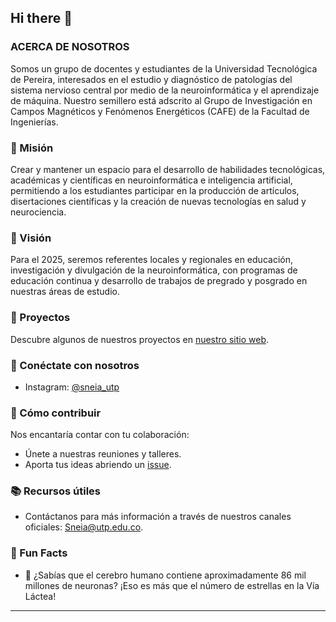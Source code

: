 ## Hi there 👋

### ACERCA DE NOSOTROS

Somos un grupo de docentes y estudiantes de la Universidad Tecnológica de Pereira, interesados en el estudio y diagnóstico de patologías del sistema nervioso central por medio de la neuroinformática y el aprendizaje de máquina. Nuestro semillero está adscrito al Grupo de Investigación en Campos Magnéticos y Fenómenos Energéticos (CAFE) de la Facultad de Ingenierías.

### 🎯 Misión

Crear y mantener un espacio para el desarrollo de habilidades tecnológicas, académicas y científicas en neuroinformática e inteligencia artificial, permitiendo a los estudiantes participar en la producción de artículos, disertaciones científicas y la creación de nuevas tecnologías en salud y neurociencia.

### 🚀 Visión

Para el 2025, seremos referentes locales y regionales en educación, investigación y divulgación de la neuroinformática, con programas de educación continua y desarrollo de trabajos de pregrado y posgrado en nuestras áreas de estudio.

### 📂 Proyectos

Descubre algunos de nuestros proyectos en [nuestro sitio web](https://academia.utp.edu.co/sneia/proyectos/).

### 📱 Conéctate con nosotros

- Instagram: [@sneia_utp](https://www.instagram.com/sneia_utp/)

### 🤝 Cómo contribuir

Nos encantaría contar con tu colaboración:

- Únete a nuestras reuniones y talleres.
- Aporta tus ideas abriendo un [issue](issues).

### 📚 Recursos útiles


- Contáctanos para más información a través de nuestros canales oficiales: Sneia@utp.edu.co.

### 🍿 Fun Facts

- 🧠 ¿Sabías que el cerebro humano contiene aproximadamente 86 mil millones de neuronas? ¡Eso es más que el número de estrellas en la Vía Láctea!
---

